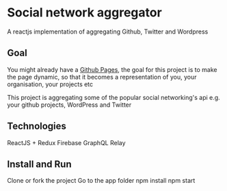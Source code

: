# Social network aggregator 
A reactjs implementation of aggregating Github, Twitter and Wordpress

## Goal
You might already have a [Github Pages](https://pages.github.com/), the goal for this project is to make the page dynamic, so that it becomes a representation of you, your organisation, your projects etc

This project is aggregating some of the popular social networking's api e.g. your github projects, WordPress and Twitter

## Technologies
ReactJS + Redux
Firebase
GraphQL
Relay

## Install and Run
Clone or fork the project
Go to the app folder
npm install
npm start
